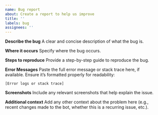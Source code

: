 ```yaml
---
name: Bug report
about: Create a report to help us improve
title: ''
labels: bug
assignees: ''
---
```


**Describe the bug**
A clear and concise description of what the bug is.

**Where it occurs**
Specify where the bug occurs.

**Steps to reproduce**
Provide a step-by-step guide to reproduce the bug.

**Error Messages**
Paste the full error message or stack trace here, if available. Ensure it’s formatted properly for readability:

```
[Error logs or stack trace]
```

**Screenshots**
Include any relevant screenshots that help explain the issue.

**Additional context**
Add any other context about the problem here (e.g., recent changes made to the bot, whether this is a recurring issue, etc.).

